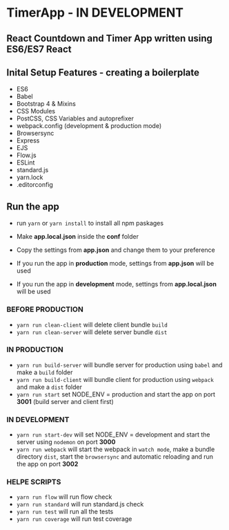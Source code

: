 # TimerApp - IN DEVELOPMENT #

## React Countdown and Timer App written using ES6/ES7 React ##

## Inital Setup Features - creating a boilerplate ##

* ES6
* Babel
* Bootstrap 4 & Mixins
* CSS Modules
* PostCSS, CSS Variables and autoprefixer
* webpack.config (development & production mode)
* Browsersync
* Express
* EJS
* Flow.js
* ESLint
* standard.js
* yarn.lock
* .editorconfig

## Run the app ##

* run `yarn` or `yarn install` to install all npm paskages

* Make **app.local.json** inside the **conf** folder
* Copy the settings from **app.json** and change them to your preference
* If you run the app in **production** mode, settings from **app.json** will be used
* If you run the app in **development** mode, settings from **app.local.json** will be used

### BEFORE PRODUCTION ###

* `yarn run clean-client` will delete client bundle `build`
* `yarn run clean-server` will delete server bundle `dist`

### IN PRODUCTION ###

* `yarn run build-server`  will bundle server for production using `babel` and make a `build` folder
* `yarn run build-client` will bundle client for production using `webpack` and make a `dist` folder
* `yarn run start` set NODE_ENV = production and start the app on port **3001** (build server and client first)

### IN DEVELOPMENT ###

* `yarn run start-dev` will set NODE_ENV = development and start the server using `nodemon` on port **3000**
* `yarn run webpack` will start the webpack in `watch mode`, make a bundle directory `dist`, start the `browsersync` and automatic reloading and run the app on port **3002**

### HELPE SCRIPTS ###

* `yarn run flow` will run flow check
* `yarn run standard` will run standard.js check
* `yarn run test` will run all the tests
* `yarn run coverage` will run test coverage
